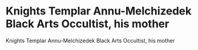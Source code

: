 # Knights Templar Annu-Melchizedek Black Arts Occultist, his mother

Knights Templar Annu-Melchizedek Black Arts Occultist, his mother